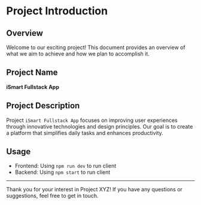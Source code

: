 # Project Introduction

## Overview

Welcome to our exciting project! This document provides an overview of what we aim to achieve and how we plan to accomplish it.

## Project Name

**iSmart Fullstack App**

## Project Description

Project `iSmart Fullstack App` focuses on improving user experiences through innovative technologies and design principles. Our goal is to create a platform that simplifies daily tasks and enhances productivity.

## Usage

- Frontend: Using `npm run dev` to run client
- Backend: Using `npm start` to run client

---

Thank you for your interest in Project XYZ! If you have any questions or suggestions, feel free to get in touch.
